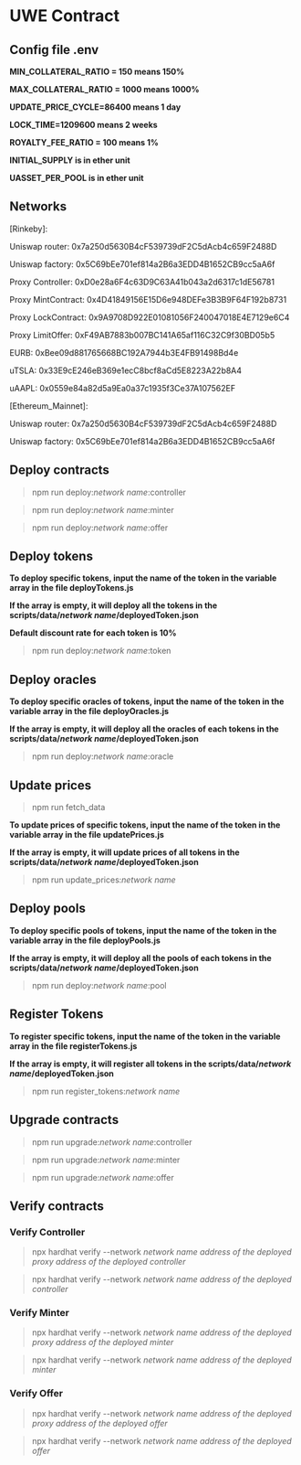 # UWE Contract

## Config file .env

**MIN_COLLATERAL_RATIO = 150 means 150%**

**MAX_COLLATERAL_RATIO = 1000 means 1000%**

**UPDATE_PRICE_CYCLE=86400 means 1 day**

**LOCK_TIME=1209600 means 2 weeks**

**ROYALTY_FEE_RATIO = 100 means 1%**

**INITIAL_SUPPLY is in ether unit**

**UASSET_PER_POOL is in ether unit**

## Networks

[Rinkeby]:

Uniswap router: 0x7a250d5630B4cF539739dF2C5dAcb4c659F2488D

Uniswap factory: 0x5C69bEe701ef814a2B6a3EDD4B1652CB9cc5aA6f

Proxy Controller:
0xD0e28a6F4c63D9C63A41b043a2d6317c1dE56781

Proxy MintContract:
0x4D41849156E15D6e948DEFe3B3B9F64F192b8731

Proxy LockContract:
0x9A9708D922E01081056F240047018E4E7129e6C4

Proxy LimitOffer:
0xF49AB7883b007BC141A65af116C32C9f30BD05b5


EURB: 0xBee09d881765668BC192A7944b3E4FB91498Bd4e

uTSLA: 0x33E9cE246eB369e1ecC8bcf8aCd5E8223A22b8A4

uAAPL: 0x0559e84a82d5a9Ea0a37c1935f3Ce37A107562EF


[Ethereum_Mainnet]:

Uniswap router: 0x7a250d5630B4cF539739dF2C5dAcb4c659F2488D

Uniswap factory: 0x5C69bEe701ef814a2B6a3EDD4B1652CB9cc5aA6f


## Deploy contracts

> npm run deploy:*network name*:controller

> npm run deploy:*network name*:minter

> npm run deploy:*network name*:offer


## Deploy tokens

**To deploy specific tokens, input the name of the token in the variable array in the file deployTokens.js** 

**If the array is empty, it will deploy all the tokens in the scripts/data/*network name*/deployedToken.json**

**Default discount rate for each token is 10%**

>   npm run deploy:*network name*:token


## Deploy oracles

**To deploy specific oracles of tokens, input the name of the token in the variable array in the file deployOracles.js**

**If the array is empty, it will deploy all the oracles of each tokens in the scripts/data/*network name*/deployedToken.json**

>   npm run deploy:*network name*:oracle


## Update prices

>   npm run fetch_data

**To update prices of specific tokens, input the name of the token in the variable array in the file updatePrices.js**

**If the array is empty, it will update prices of all tokens in the scripts/data/*network name*/deployedToken.json**

>   npm run update_prices:*network name*


## Deploy pools

**To deploy specific pools of tokens, input the name of the token in the variable array in the file deployPools.js**

**If the array is empty, it will deploy all the pools of each tokens in the scripts/data/*network name*/deployedToken.json**

>   npm run deploy:*network name*:pool


## Register Tokens

**To register specific tokens, input the name of the token in the variable array in the file registerTokens.js**

**If the array is empty, it will register all tokens in the scripts/data/*network name*/deployedToken.json**

>   npm run register_tokens:*network name*


## Upgrade contracts

> npm run upgrade:*network name*:controller

> npm run upgrade:*network name*:minter

> npm run upgrade:*network name*:offer


## Verify contracts

### Verify Controller

> npx hardhat verify --network *network name* *address of the deployed proxy* *address of the deployed controller*

> npx hardhat verify --network *network name* *address of the deployed controller*

### Verify Minter

> npx hardhat verify --network *network name* *address of the deployed proxy* *address of the deployed minter*

> npx hardhat verify --network *network name* *address of the deployed minter*

### Verify Offer

> npx hardhat verify --network *network name* *address of the deployed proxy* *address of the deployed offer*

> npx hardhat verify --network *network name* *address of the deployed offer*